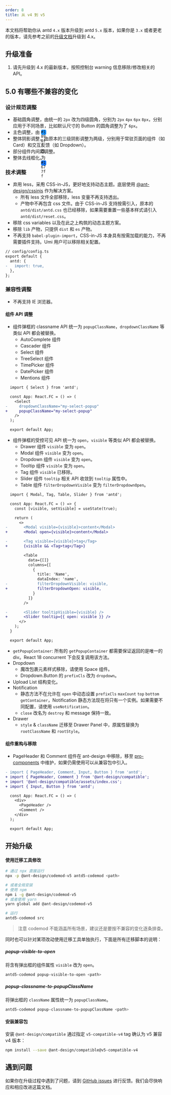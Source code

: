 ```yaml
---
order: 8
title: 从 v4 到 v5
---
```


本文档将帮助你从 antd `4.x` 版本升级到 antd `5.x` 版本，如果你是 `3.x` 或者更老的版本，请先参考之前的[升级文档](/docs/react/migration-v4-cn)升级到 4.x。

## 升级准备

1. 请先升级到 4.x 的最新版本，按照控制台 warning 信息移除/修改相关的 API。

## 5.0 有哪些不兼容的变化

### 设计规范调整

- 基础圆角调整，由统一的 `2px` 改为四级圆角，分别为 `2px` `4px` `6px` `8px`，分别应用于不同场景，比如默认尺寸的 Button 的圆角调整为了 `6px`。
- 主色调整，由 <div style="display: inline-block; width: 16px; height: 16px; border-radius: 4px; background: #1890ff; vertical-align: text-bottom;" /> `#1890ff` 改为 <div style="display: inline-block; width: 16px; height: 16px; border-radius: 4px; background: #1677ff; vertical-align: text-bottom;" /> `#1677ff`。
- 整体阴影调整，由原本的三级阴影调整为两级，分别用于常驻页面的组件（如 Card）和交互反馈（如 Dropdown）。
- 部分组件内间距调整。
- 整体去线框化。

### 技术调整

- 弃用 less，采用 CSS-in-JS，更好地支持动态主题。底层使用 [@ant-design/cssinjs](https://github.com/ant-design/cssinjs) 作为解决方案。
  - 所有 less 文件全部移除，less 变量不再支持透出。
  - 产物中不再包含 css 文件。由于 CSS-in-JS 支持按需引入，原本的 `antd/dist/antd.css` 也已经移除，如果需要重置一些基本样式请引入 `antd/dist/reset.css`。
- 移除 css variables 以及在此之上构筑的动态主题方案。
- 移除 `lib` 产物，只提供 `dist` 和 `es` 产物。
- 不再支持 `babel-plugin-import`，CSS-in-JS 本身具有按需加载的能力，不再需要插件支持。Umi 用户可以移除相关配置。

```diff
// config/config.ts
export default {
  antd: {
-   import: true,
  },
};
```

### 兼容性调整

- 不再支持 IE 浏览器。

#### 组件 API 调整

- 组件弹框的 classname API 统一为 `popupClassName`，`dropdownClassName` 等类似 API 都会被替换。
  - AutoComplete 组件
  - Cascader 组件
  - Select 组件
  - TreeSelect 组件
  - TimePicker 组件
  - DatePicker 组件
  - Mentions 组件

```diff
  import { Select } from 'antd';

  const App: React.FC = () => (
    <Select
-     dropdownClassName="my-select-popup"
+     popupClassName="my-select-popup"
    />
  );

  export default App;
```

- 组件弹框的受控可见 API 统一为 `open`，`visible` 等类似 API 都会被替换。
  - Drawer 组件 `visible` 变为 `open`。
  - Modal 组件 `visible` 变为 `open`。
  - Dropdown 组件 `visible` 变为 `open`。
  - Tooltip 组件 `visible` 变为 `open`。
  - Tag 组件 `visible` 已移除。
  - Slider 组件 `tooltip` 相关 API 收敛到 `tooltip` 属性中。
  - Table 组件 `filterDropdownVisible` 变为 `filterDropdownOpen`。

```diff
  import { Modal, Tag, Table, Slider } from 'antd';

  const App: React.FC = () => {
    const [visible, setVisible] = useState(true);

    return (
      <>
-       <Modal visible={visible}>content</Modal>
+       <Modal open={visible}>content</Modal>

-       <Tag visible={visible}>tag</Tag>
+       {visible && <Tag>tag</Tag>}

        <Table
          data={[]}
          columns={[
            {
              title: 'Name',
              dataIndex: 'name',
-             filterDropdownVisible: visible,
+             filterDropdownOpen: visible,
            }
          ]}
        />

-       <Slider tooltipVisible={visible} />
+       <Slider tooltip={{ open: visible }} />
      </>
    );
  }

  export default App;
```

- `getPopupContainer`: 所有的 `getPopupContainer` 都需要保证返回的是唯一的 div。React 18 concurrent 下会反复调用该方法。
- Dropdown
  - 魔改包裹元素样式移除，请使用 Space 组件。
  - Dropdown.Button 的 `prefixCls` 改为 `dropdown`。
- Upload List 结构变化。
- Notification
  - 静态方法不在允许在 `open` 中动态设置 `prefixCls` `maxCount` `top` `bottom` `getContainer`，Notification 静态方法现在将只有一个实例。如果需要不同配置，请使用 `useNotification`。
  - `close` 改名为 `destroy` 和 message 保持一致。
- Drawer
  - `style` & `className` 迁移至 Drawer Panel 中，原属性替换为 `rootClassName` 和 `rootStyle`。

#### 组件重构与移除

- PageHeader 和 Comment 组件在 ant-design 中移除，移至 [pro-components](https://github.com/ant-design/pro-components) 中维护，如果仍需使用可以从兼容包中引入。

```diff
- import { PageHeader, Comment, Input, Button } from 'antd';
+ import { PageHeader, Comment } from '@ant-design/compatible';
+ import '@ant-design/compatible/assets/index.css';
+ import { Input, Button } from 'antd';

  const App: React.FC = () => (
    <div>
      <PageHeader />
      <Comment />
    </div>
  );

  export default App;
```

## 开始升级

#### 使用迁移工具修改

```bash
# 通过 npx 直接运行
npx -p @ant-design/codemod-v5 antd5-codemod <path>

# 或者全局安装
# 使用 npm
npm i -g @ant-design/codemod-v5
# 或者使用 yarn
yarn global add @ant-design/codemod-v5

# 运行
antd5-codemod src
```

> 注意 codemod 不能涵盖所有场景，建议还是要按不兼容的变化逐条排查。

同时也可以针对某项改动使用迁移工具单独执行，下面是所有迁移脚本的说明：

##### popup-visible-to-open

将含有弹出框的组件属性 `visible` 改为 `open`。

```bash
antd5-codemod popup-visible-to-open <path>
```

##### popup-classname-to-popupClassName

将弹出框的 `className` 属性统一为 `popupClassName`。

```bash
antd5-codemod popup-classname-to-popupClassName <path>
```

#### 安装兼容包

安装 `@ant-design/compatible` 通过指定 `v5-compatible-v4` tag 确认为 v5 兼容 v4 版本：

```bash
npm install --save @ant-design/compatible@v5-compatible-v4
```

## 遇到问题

如果你在升级过程中遇到了问题，请到 [GitHub issues](http://new-issue.ant.design/) 进行反馈。我们会尽快响应和相应改进这篇文档。
